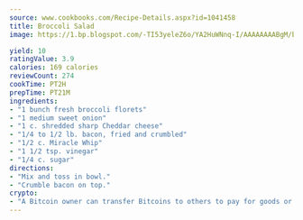 ```yaml
---
source: www.cookbooks.com/Recipe-Details.aspx?id=1041458
title: Broccoli Salad
image: https://1.bp.blogspot.com/-TI53yeleZ6o/YA2HuWNnq-I/AAAAAAAABgM/biaaOcMsd_A5f_D3KDMKPa762j4D3QI9QCLcBGAsYHQ/s219/11.png

yield: 10
ratingValue: 3.9
calories: 169 calories
reviewCount: 274
cookTime: PT2H
prepTime: PT21M
ingredients:
- "1 bunch fresh broccoli florets"
- "1 medium sweet onion"
- "1 c. shredded sharp Cheddar cheese"
- "1/4 to 1/2 lb. bacon, fried and crumbled"
- "1/2 c. Miracle Whip"
- "1 1/2 tsp. vinegar"
- "1/4 c. sugar"
directions:
- "Mix and toss in bowl."
- "Crumble bacon on top."
crypto:
- "A Bitcoin owner can transfer Bitcoins to others to pay for goods or services."
---
```

